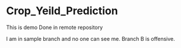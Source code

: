 # Crop_Yeild_Prediction
This is demo 
Done in remote repository


I am in sample branch and no one can see me.
Branch B is offensive.